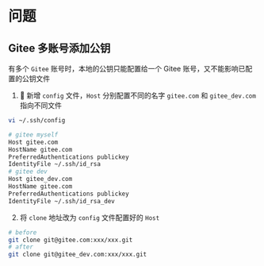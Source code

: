 # 问题

## Gitee 多账号添加公钥

有多个 `Gitee` 账号时，本地的公钥只能配置给一个 Gitee 账号，又不能影响已配置的公钥文件

1.  新增 `config` 文件，`Host` 分别配置不同的名字 `gitee.com` 和 `gitee_dev.com` 指向不同文件

```bash {4,9}
vi ~/.ssh/config

# gitee myself
Host gitee.com
HostName gitee.com
PreferredAuthentications publickey
IdentityFile ~/.ssh/id_rsa
# gitee dev
Host gitee_dev.com
HostName gitee.com
PreferredAuthentications publickey
IdentityFile ~/.ssh/id_rsa_dev
```

2. 将 `clone` 地址改为 `config` 文件配置好的 `Host`

```bash
# before
git clone git@gitee.com:xxx/xxx.git
# after
git clone git@gitee_dev.com:xxx/xxx.git
```
